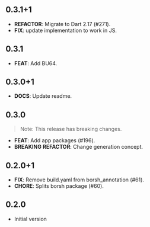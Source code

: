 ## 0.3.1+1

 - **REFACTOR**: Migrate to Dart 2.17 (#271).
 - **FIX**: update implementation to work in JS.

## 0.3.1

 - **FEAT**: Add BU64.

## 0.3.0+1

 - **DOCS**: Update readme.

## 0.3.0

> Note: This release has breaking changes.

 - **FEAT**: Add app packages (#196).
 - **BREAKING** **REFACTOR**: Change generation concept.

## 0.2.0+1

 - **FIX**: Remove build.yaml from borsh_annotation (#61).
 - **CHORE**: Splits borsh package (#60).

## 0.2.0

 - Initial version

